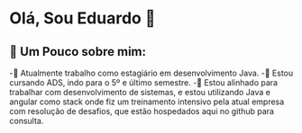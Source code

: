 # Olá, Sou Eduardo 👋

## 🧐 Um Pouco sobre mim:

-🔭 Atualmente trabalho como estagiário em desenvolvimento Java.
-🌱 Estou cursando ADS, indo para o 5º e último semestre.
-💬 Estou alinhado para trabalhar com desenvolvimento de sistemas, e estou utilizando Java e angular como stack onde fiz um treinamento intensivo pela atual empresa com resolução de desafios, que estão hospedados aqui no github para consulta.
